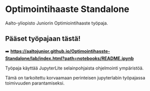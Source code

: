 # Optimointihaaste Standalone

Aalto-yliopisto Juniorin Optimiointihaaste työpaja.


## Pääset työpajaan tästä!

➡️ **https://aaltojunior.github.io/Optimointihasste-Standalone/lab/index.html?path=notebooks/README.ipynb**

Työpaja käyttää JupyterLite selainpohjaista ohjelmointi ympäristöä.

Tämä on tarkoitettu korvaamaan perinteisen jupyterlabin työpajassa toimivuuden parantamiseksi.
